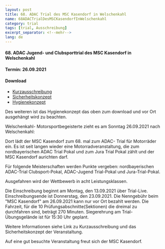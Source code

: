 ```yaml
---
layout: post
title: 68. ADAC Trial des MSC Kasendorf in Welschenkahl
name: 68ADACTrialDesMSCKasendorfInWelschenkahl
category: trial
tags: [trial, Ausschreibung]
excerpt_separator: <!--mehr-->
lang: de
---
```


#### 68. ADAC Jugend- und Clubsporttrial des MSC Kasendorf in Welschenkahl
#### Termin: 26.09.2021


#### Download

* [Kurzausschreibung](https://github.com/msc-kasendorf/docker/raw/master/docs/download/20210909_Kurzausschreibung_Welschenkahl.pdf)
* [Sicherheitskonzept](https://github.com/msc-kasendorf/docker/raw/master/docs/download/2018Sicher.pdf)
* [Hygienekonzept](https://github.com/msc-kasendorf/docker/raw/master/docs/download/20210918_HygienekonzeptMSCKasendorf.pdf)

Des weiteren ist das Hygienekonzept das oben zum download und vor Ort ausgehängt wird zu beachten.


<!--mehr-->

Welschenkahl- Motorsportbegeisterte zieht es am  Sonntag 26.09.2021 nach Welschenkahl:

Dort lädt der MSC Kasendorf zum 68. mal zum ADAC- Trial für Motorräder ein.
Es ist seit langen wieder eine Motorradveranstaltung, die zum nordbayerischen ADAC Trial Pokal und zum Jura Trial Pokal zählt und der MSC Kasendorf aurichten darf.

Für folgende Meisterschaften werden Punkte vergeben: 
nordbayerischen ADAC-Trial Clubsport-Pokal, ADAC-Jugend Trial-Pokal und Jura-Trial-Pokal.

Ausgefahren wird der Wettbewerb in acht Leistungsklassen.

Die Einschreibung beginnt am Montag, den 13.09.2021 über Trial-Live. Einschreibungsende ist Donnerstag, den 23.09.2021.
Die Nenngebühr beim "MSC Kasendorf" am 26.09.2021 kann nur vor Ort bezahlt werden.
Die Fahrzeit, für die 10 Prüfungsabschnitte(Sektionen) die dreimal zu durchfahren sind, beträgt 270 Minuten.
Siegerehrung am Trial-Übungsgelände ist für 15:30 Uhr geplant.

Weitere Informationen siehe Link zu Kurzausschreibung und das Sicherheitskonzept der Veranstaltung.

Auf eine gut besuchte Veranstaltung freut sich der MSC Kasendorf.

